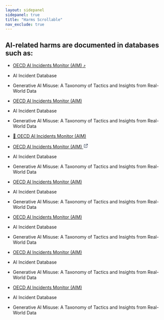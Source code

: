```yaml
---
layout: sidepanel
sidepanel: true
title: "Harms Scrollable"
nav_exclude: true
---
```


## AI-related harms are documented in databases such as:

- [OECD AI Incidents Monitor (AIM) ⤴](https://oecd.ai/en/incidents?search_terms=%5B%5D&and_condition=false&from_date=2014-01-01&to_date=2024-07-05&properties_config=%7B%22principles%22:%5B%5D,%22industries%22:%5B%5D,%22harm_types%22:%5B%5D,%22harm_levels%22:%5B%5D,%22harmed_entities%22:%5B%5D%7D&only_threats=false&order_by=date&num_results=20)

- AI Incident Database

- Generative AI Misuse: A Taxonomy of Tactics and Insights from Real-World Data

- [OECD AI Incidents Monitor (AIM)](https://oecd.ai/en/incidents?search_terms=%5B%5D&and_condition=false&from_date=2014-01-01&to_date=2024-07-05&properties_config=%7B%22principles%22:%5B%5D,%22industries%22:%5B%5D,%22harm_types%22:%5B%5D,%22harm_levels%22:%5B%5D,%22harmed_entities%22:%5B%5D%7D&only_threats=false&order_by=date&num_results=20)

- AI Incident Database

- Generative AI Misuse: A Taxonomy of Tactics and Insights from Real-World Data

- [🔗 OECD AI Incidents Monitor (AIM)](https://oecd.ai/en/incidents?search_terms=%5B%5D&and_condition=false&from_date=2014-01-01&to_date=2024-07-05&properties_config=%7B%22principles%22:%5B%5D,%22industries%22:%5B%5D,%22harm_types%22:%5B%5D,%22harm_levels%22:%5B%5D,%22harmed_entities%22:%5B%5D%7D&only_threats=false&order_by=date&num_results=20)

- <a href="https://oecd.ai/en/incidents?search_terms=%5B%5D&and_condition=false&from_date=2014-01-01&to_date=2024-07-05&properties_config=%7B%22principles%22:%5B%5D,%22industries%22:%5B%5D,%22harm_types%22:%5B%5D,%22harm_levels%22:%5B%5D,%22harmed_entities%22:%5B%5D%7D&only_threats=false&order_by=date&num_results=20" target="_blank" rel="noopener noreferrer">
    OECD AI Incidents Monitor (AIM)
    <svg fill="none" height="16" width="16" viewBox="0 0 24 24" xmlns="http://www.w3.org/2000/svg"><path d="M10 6H6C4.89543 6 4 6.89543 4 8V18C4 19.1046 4.89543 20 6 20H16C17.1046 20 18 19.1046 18 18V14M14 4H20M20 4V10M20 4L10 14" stroke="#4A5568" stroke-linecap="round" stroke-linejoin="round" stroke-width="2"/></svg>
</a>

- AI Incident Database

- Generative AI Misuse: A Taxonomy of Tactics and Insights from Real-World Data

- [OECD AI Incidents Monitor (AIM)](https://oecd.ai/en/incidents?search_terms=%5B%5D&and_condition=false&from_date=2014-01-01&to_date=2024-07-05&properties_config=%7B%22principles%22:%5B%5D,%22industries%22:%5B%5D,%22harm_types%22:%5B%5D,%22harm_levels%22:%5B%5D,%22harmed_entities%22:%5B%5D%7D&only_threats=false&order_by=date&num_results=20)

- AI Incident Database

- Generative AI Misuse: A Taxonomy of Tactics and Insights from Real-World Data

- [OECD AI Incidents Monitor (AIM)](https://oecd.ai/en/incidents?search_terms=%5B%5D&and_condition=false&from_date=2014-01-01&to_date=2024-07-05&properties_config=%7B%22principles%22:%5B%5D,%22industries%22:%5B%5D,%22harm_types%22:%5B%5D,%22harm_levels%22:%5B%5D,%22harmed_entities%22:%5B%5D%7D&only_threats=false&order_by=date&num_results=20)

- AI Incident Database

- Generative AI Misuse: A Taxonomy of Tactics and Insights from Real-World Data

- [OECD AI Incidents Monitor (AIM)](https://oecd.ai/en/incidents?search_terms=%5B%5D&and_condition=false&from_date=2014-01-01&to_date=2024-07-05&properties_config=%7B%22principles%22:%5B%5D,%22industries%22:%5B%5D,%22harm_types%22:%5B%5D,%22harm_levels%22:%5B%5D,%22harmed_entities%22:%5B%5D%7D&only_threats=false&order_by=date&num_results=20)

- AI Incident Database

- Generative AI Misuse: A Taxonomy of Tactics and Insights from Real-World Data

- [OECD AI Incidents Monitor (AIM)](https://oecd.ai/en/incidents?search_terms=%5B%5D&and_condition=false&from_date=2014-01-01&to_date=2024-07-05&properties_config=%7B%22principles%22:%5B%5D,%22industries%22:%5B%5D,%22harm_types%22:%5B%5D,%22harm_levels%22:%5B%5D,%22harmed_entities%22:%5B%5D%7D&only_threats=false&order_by=date&num_results=20)

- AI Incident Database

- Generative AI Misuse: A Taxonomy of Tactics and Insights from Real-World Data
